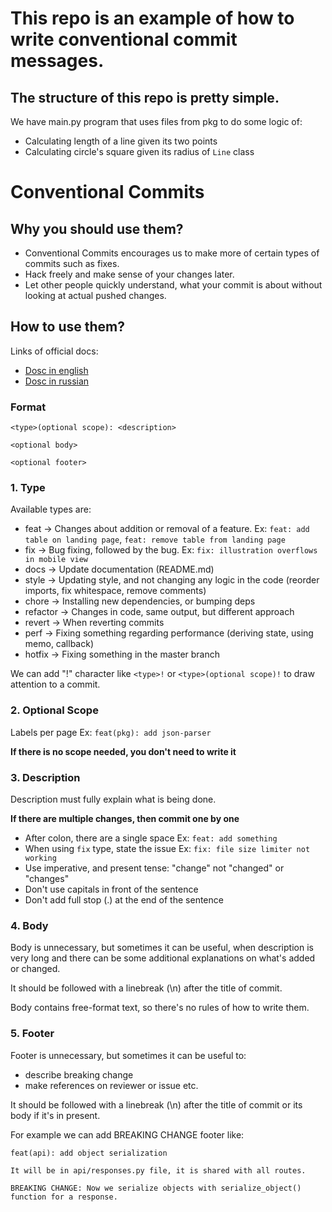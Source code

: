 # This repo is an example of how to write conventional commit messages.

## The structure of this repo is pretty simple.

We have main.py program that uses files from pkg to do some logic of:
- Calculating length of a line given its two points
- Calculating circle's square given its radius of `Line` class

# Conventional Commits

## Why you should use them?

- Conventional Commits encourages us to make more of certain types of commits such as fixes.
- Hack freely and make sense of your changes later.
- Let other people quickly understand, what your commit is about without looking at actual pushed changes.

## How to use them?

Links of official docs:
- [Dosc in english](https://www.conventionalcommits.org/en/v1.0.0/)
- [Dosc in russian](https://www.conventionalcommits.org/ru/v1.0.0/)

### Format
 
```
<type>(optional scope): <description>

<optional body>

<optional footer>
```

 
### 1. Type
 
Available types are:
 
- feat     → Changes about addition or removal of a feature. Ex: `feat: add table on landing page`, `feat: remove table from landing page`
- fix      → Bug fixing, followed by the bug. Ex: `fix: illustration overflows in mobile view`
- docs     → Update documentation (README.md)
- style    → Updating style, and not changing any logic in the code (reorder imports, fix whitespace, remove comments)
- chore    → Installing new dependencies, or bumping deps
- refactor → Changes in code, same output, but different approach
- revert   → When reverting commits
- perf     → Fixing something regarding performance (deriving state, using memo, callback)
- hotfix   → Fixing something in the master branch

We can add "!" character like `<type>!` or `<type>(optional scope)!` to draw attention to a commit.
 
### 2. Optional Scope
 
Labels per page Ex: `feat(pkg): add json-parser`
 
**If there is no scope needed, you don't need to write it**
 
### 3. Description
 
Description must fully explain what is being done.
 
**If there are multiple changes, then commit one by one**
 
- After colon, there are a single space Ex: `feat: add something`
- When using `fix` type, state the issue Ex: `fix: file size limiter not working`
- Use imperative, and present tense: "change" not "changed" or "changes"
- Don't use capitals in front of the sentence
- Don't add full stop (.) at the end of the sentence

### 4. Body

Body is unnecessary, but sometimes it can be useful, when description is very long
and there can be some additional explanations on what's added or changed.

It should be followed with a linebreak (\n) after the title of commit.

Body contains free-format text, so there's no rules of how to write them.

### 5. Footer

Footer is unnecessary, but sometimes it can be useful to:
- describe breaking change
- make references on reviewer or issue etc.

It should be followed with a linebreak (\n) after the title of commit or its body if it's in present.

For example we can add BREAKING CHANGE footer like:

```
feat(api): add object serialization

It will be in api/responses.py file, it is shared with all routes.

BREAKING CHANGE: Now we serialize objects with serialize_object() function for a response.
```